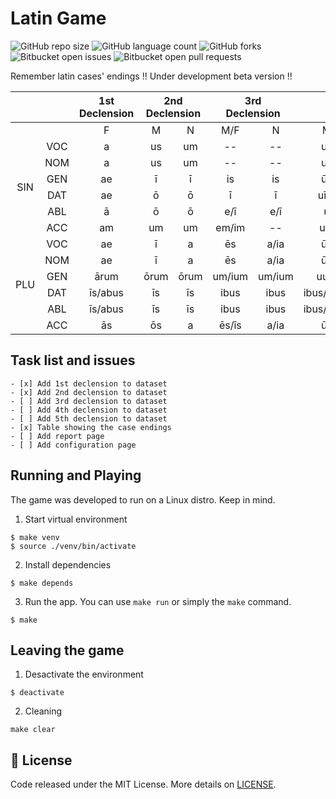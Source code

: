 # Latin Game

![GitHub repo size](https://img.shields.io/github/repo-size/ricardovs/LatinGame?style=for-the-badge)
![GitHub language count](https://img.shields.io/github/languages/count/ricardovs/LatinGame?style=for-the-badge)
![GitHub forks](https://img.shields.io/github/forks/ricardovs/LatinGame?style=for-the-badge)
![Bitbucket open issues](https://img.shields.io/bitbucket/issues/ricardovs/LatinGame?style=for-the-badge)
![Bitbucket open pull requests](https://img.shields.io/bitbucket/pr-raw/ricardovs/LatinGame?style=for-the-badge)

Remember latin cases' endings !! Under development beta version !!

<table style="text-align:center;">
<thead>
  <tr style="text-align:center;">
    <th colspan="2" rowspan="2"></th>
    <th>1st <br>Declension</th>
    <th colspan="2">2nd <br>Declension</th>
    <th colspan="2">3rd <br>Declension</th>
    <th colspan="2">4th <br>Declension</th>
    <th>5th <br>Declension</th>
  </tr>
</thead>
<tbody style="border-bottom:1px solid;">
  <tr>
    <td colspan="2"></td>
    <td>F</td>
    <td>M</td>
    <td>N</td>
    <td>M/F</td>
    <td>N</td>
    <td>M</td>
    <td>N</td>
    <td>F</td>
  </tr>
  <tr>
    <td rowspan="6">SIN</td>
    <td>VOC</td>
    <td>a</td>
    <td>us</td>
    <td>um</td>
    <td>--</td>
    <td>--</td>
    <td>us</td>
    <td>&umacr;</td>
    <td>&emacr;s</td>
  </tr>
  <tr>
    <td>NOM</td>
    <td>a</td>
    <td>us</td>
    <td>um</td>
    <td>--</td>
    <td>--</td>
    <td>us</td>
    <td>&umacr;</td>
    <td>&emacr;s</td>
  </tr>
  <tr>
    <td>GEN</td>
    <td>ae</td>
    <td>&imacr;</td>
    <td>&imacr;</td>
    <td>is</td>
    <td>is</td>
    <td>&umacr;s</td>
    <td>&umacr;s</td>
    <td>&emacr;&imacr;/e</td>
  </tr>
  <tr>
    <td>DAT</td>
    <td>ae</td>
    <td>&omacr;</td>
    <td>&omacr;</td>
    <td>&imacr;</td>
    <td>&imacr;</td>
    <td>u&imacr;/&umacr;</td>
    <td>&umacr;</td>
    <td>&emacr;&imacr;/e</td>
  </tr>
  <tr>
    <td>ABL</td>
    <td>&amacr;</td>
    <td>&omacr;</td>
    <td>&omacr;</td>
    <td>e/&imacr;</td>
    <td>e/&imacr;</td>
    <td>&umacr;</td>
    <td>&umacr;</td>
    <td>&emacr;</td>
  </tr>
  <tr>
    <td>ACC</td>
    <td>am</td>
    <td>um</td>
    <td>um</td>
    <td>em/im</td>
    <td>--</td>
    <td>um</td>
    <td>&umacr;</td>
    <td>em</td>
  </tr>
  <tr>
    <td rowspan="6">PLU</td>
    <td>VOC</td>
    <td>ae</td>
    <td>&imacr;</td>
    <td>a</td>
    <td>&emacr;s</td>
    <td>a/ia</td>
    <td>&umacr;s</td>
    <td>ua</td>
    <td>&emacr;s</td>
  </tr>
  <tr>
    <td>NOM</td>
    <td>ae</td>
    <td>&imacr;</td>
    <td>a</td>
    <td>&emacr;s</td>
    <td>a/ia</td>
    <td>&umacr;s</td>
    <td>ua</td>
    <td>&emacr;s</td>
  </tr>
  <tr>
    <td>GEN</td>
    <td>&amacr;rum</td>
    <td>&omacr;rum</td>
    <td>&omacr;rum</td>
    <td>um/ium</td>
    <td>um/ium</td>
    <td>uum</td>
    <td>uum</td>
    <td>&emacr;rum</td>
  </tr>
  <tr>
    <td>DAT</td>
    <td>&imacr;s/abus</td>
    <td>&imacr;s</td>
    <td>&imacr;s</td>
    <td>ibus</td>
    <td>ibus</td>
    <td>ibus/ubus</td>
    <td>ibus/ubus</td>
    <td>&emacr;bus</td>
  </tr>
  <tr>
    <td>ABL</td>
    <td>&imacr;s/abus</td>
    <td>&imacr;s</td>
    <td>&imacr;s</td>
    <td>ibus</td>
    <td>ibus</td>
    <td>ibus/ubus</td>
    <td>ibus/ubus</td>
    <td>&emacr;bus</td>
  </tr>
  <tr>
    <td>ACC</td>
    <td>&amacr;s</td>
    <td>&omacr;s</td>
    <td>a</td>
    <td>&emacr;s/&imacr;s</td>
    <td>a/ia</td>
    <td>&umacr;s</td>
    <td>ua</td>
    <td>&emacr;s</td>
  </tr>
</tbody>
</table>

## Task list and issues
```[tasklist]
- [x] Add 1st declension to dataset
- [x] Add 2nd declension to dataset
- [ ] Add 3rd declension to dataset
- [ ] Add 4th declension to dataset
- [ ] Add 5th declension to dataset
- [x] Table showing the case endings
- [ ] Add report page
- [ ] Add configuration page
```

## Running and Playing
The game was developed to run on a Linux distro. Keep in mind.

1. Start virtual environment
```
$ make venv
$ source ./venv/bin/activate
```
2. Install dependencies
```
$ make depends
```
3. Run the app.
You can use `make run` or simply the `make` command.
```
$ make
```

## Leaving the game

1. Desactivate the environment
```
$ deactivate
```

2. Cleaning
```
make clear
```

## 📝 License
Code released under the MIT License. More details on [LICENSE](LICENSE).
